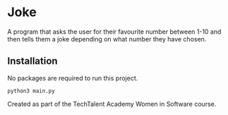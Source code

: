 # Joke
A program that asks the user for their favourite number between 1-10 and then tells them a joke depending on what number they have chosen.

## Installation
No packages are required to run this project.

```
python3 main.py
```

Created as part of the TechTalent Academy Women in Software course.